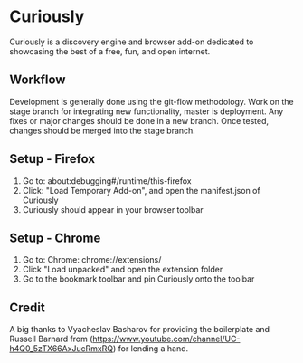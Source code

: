 # Curiously
Curiously is a discovery engine and browser add-on dedicated to showcasing the best of a free, fun, and open internet.

## Workflow
Development is generally done using the git-flow methodology. Work on the stage branch for integrating new functionality, master is deployment. Any fixes or major changes should be done in a new branch. Once tested, changes should be merged into the stage branch.

## Setup - Firefox
1. Go to: about:debugging#/runtime/this-firefox
2. Click: "Load Temporary Add-on", and open the manifest.json of Curiously
3. Curiously should appear in your browser toolbar

## Setup - Chrome
1. Go to: Chrome: chrome://extensions/
2. Click "Load unpacked" and open the extension folder
3. Go to the bookmark toolbar and pin Curiously onto the toolbar

## Credit
A big thanks to Vyacheslav Basharov for providing the boilerplate and Russell Barnard from (https://www.youtube.com/channel/UC-h4Q0_5zTX66AxJucRmxRQ) for lending a hand.